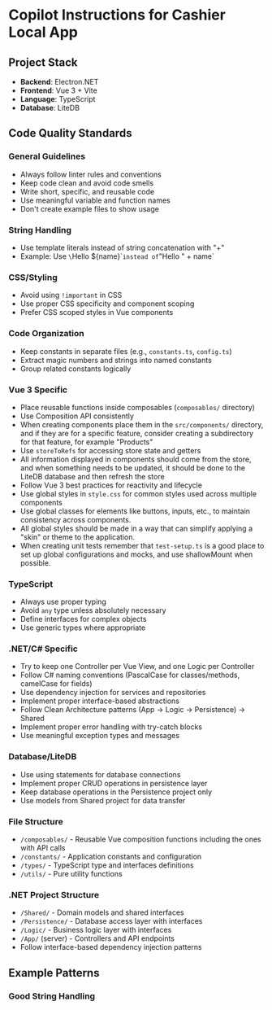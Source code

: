 <!-- Use this file to provide workspace-specific custom instructions to Copilot. For more details, visit https://code.visualstudio.com/docs/copilot/copilot-customization#_use-a-githubcopilotinstructionsmd-file -->

# Copilot Instructions for Cashier Local App

## Project Stack
- **Backend**: Electron.NET
- **Frontend**: Vue 3 + Vite
- **Language**: TypeScript
- **Database**: LiteDB

## Code Quality Standards

### General Guidelines
- Always follow linter rules and conventions
- Keep code clean and avoid code smells
- Write short, specific, and reusable code
- Use meaningful variable and function names
- Don't create example files to show usage

### String Handling
- Use template literals instead of string concatenation with "+"
- Example: Use `\`Hello \${name}\`` instead of `"Hello " + name`

### CSS/Styling
- Avoid using `!important` in CSS
- Use proper CSS specificity and component scoping
- Prefer CSS scoped styles in Vue components

### Code Organization
- Keep constants in separate files (e.g., `constants.ts`, `config.ts`)
- Extract magic numbers and strings into named constants
- Group related constants logically

### Vue 3 Specific
- Place reusable functions inside composables (`composables/` directory)
- Use Composition API consistently
- When creating components place them in the `src/components/` directory, and if they are for a specific feature, consider creating a subdirectory for that feature, for example "Products"
- Use `storeToRefs` for accessing store state and getters
- All information displayed in components should come from the store, and when something needs to be updated, it should be done to the LiteDB database and then refresh the store
- Follow Vue 3 best practices for reactivity and lifecycle
- Use global styles in `style.css` for common styles used across multiple components
- Use global classes for elements like buttons, inputs, etc., to maintain consistency across components.
- All global styles should be made in a way that can simplify applying a "skin" or theme to the application.
- When creating unit tests remember that `test-setup.ts` is a good place to set up global configurations and mocks, and use shallowMount when possible.

### TypeScript
- Always use proper typing
- Avoid `any` type unless absolutely necessary
- Define interfaces for complex objects
- Use generic types where appropriate

### .NET/C# Specific
- Try to keep one Controller per Vue View, and one Logic per Controller
- Follow C# naming conventions (PascalCase for classes/methods, camelCase for fields)
- Use dependency injection for services and repositories
- Implement proper interface-based abstractions
- Follow Clean Architecture patterns (App → Logic → Persistence) → Shared
- Implement proper error handling with try-catch blocks
- Use meaningful exception types and messages

### Database/LiteDB
- Use using statements for database connections
- Implement proper CRUD operations in persistence layer
- Keep database operations in the Persistence project only
- Use models from Shared project for data transfer

### File Structure
- `/composables/` - Reusable Vue composition functions including the ones with API calls
- `/constants/` - Application constants and configuration
- `/types/` - TypeScript type and interfaces definitions
- `/utils/` - Pure utility functions

### .NET Project Structure
- `/Shared/` - Domain models and shared interfaces
- `/Persistence/` - Database access layer with interfaces
- `/Logic/` - Business logic layer with interfaces
- `/App/` (server) - Controllers and API endpoints
- Follow interface-based dependency injection patterns

## Example Patterns

### Good String Handling